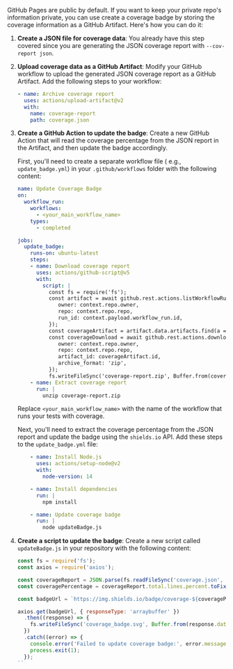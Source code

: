 
GitHub Pages are public by default. If you want to keep your
private repo's information private, you can use create a coverage badge
by storing the coverage information as a GitHub Artifact. Here's how you can 
do it: 

1. **Create a JSON file for coverage data**: You already have this step covered
   since you are generating the JSON coverage report with `--cov-report json`.

2. **Upload coverage data as a GitHub Artifact**: Modify your GitHub workflow to
   upload the generated JSON coverage report as a GitHub Artifact. Add the
   following steps to your workflow:

   ```yaml
   - name: Archive coverage report
     uses: actions/upload-artifact@v2
     with:
       name: coverage-report
       path: coverage.json
   ```

3. **Create a GitHub Action to update the badge**: Create a new GitHub Action
   that will read the coverage percentage from the JSON report in the Artifact,
   and then update the badge accordingly.

   First, you'll need to create a separate workflow file (
   e.g., `update_badge.yml`) in your `.github/workflows` folder with the
   following content:

   ```yaml
   name: Update Coverage Badge
   on:
     workflow_run:
       workflows:
         - <your_main_workflow_name>
       types:
         - completed

   jobs:
     update_badge:
       runs-on: ubuntu-latest
       steps:
       - name: Download coverage report
         uses: actions/github-script@v5
         with:
           script: |
             const fs = require('fs');
             const artifact = await github.rest.actions.listWorkflowRunArtifacts({
                owner: context.repo.owner,
                repo: context.repo.repo,
                run_id: context.payload.workflow_run.id,
             });
             const coverageArtifact = artifact.data.artifacts.find(a => a.name === 'coverage-report');
             const coverageDownload = await github.rest.actions.downloadArtifact({
                owner: context.repo.owner,
                repo: context.repo.repo,
                artifact_id: coverageArtifact.id,
                archive_format: 'zip',
             });
             fs.writeFileSync('coverage-report.zip', Buffer.from(coverageDownload.data));
       - name: Extract coverage report
         run: |
           unzip coverage-report.zip
   ```

   Replace `<your_main_workflow_name>` with the name of the workflow that runs
   your tests with coverage.

   Next, you'll need to extract the coverage percentage from the JSON report and
   update the badge using the `shields.io` API. Add these steps to
   the `update_badge.yml` file:

   ```yaml
       - name: Install Node.js
         uses: actions/setup-node@v2
         with:
           node-version: 14

       - name: Install dependencies
         run: |
           npm install

       - name: Update coverage badge
         run: |
           node updateBadge.js
   ```

4. **Create a script to update the badge**: Create a new script
   called `updateBadge.js` in your repository with the following content:

   ```javascript
   const fs = require('fs');
   const axios = require('axios');

   const coverageReport = JSON.parse(fs.readFileSync('coverage.json', 'utf-8'));
   const coveragePercentage = coverageReport.total.lines.percent.toFixed(2);

   const badgeUrl = `https://img.shields.io/badge/coverage-${coveragePercentage}%25-green?style=flat-square&logo=python`;

   axios.get(badgeUrl, { responseType: 'arraybuffer' })
     .then((response) => {
       fs.writeFileSync('coverage_badge.svg', Buffer.from(response.data));
     })
     .catch((error) => {
       console.error('Failed to update coverage badge:', error.message);
       process.exit(1);
     });
   ``